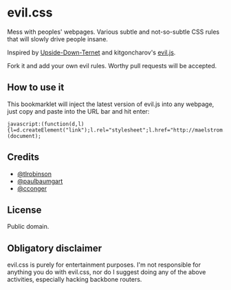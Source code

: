 evil.css
========

Mess with peoples' webpages. Various subtle and not-so-subtle CSS rules that will slowly drive people insane.

Inspired by [Upside-Down-Ternet](http://www.ex-parrot.com/pete/upside-down-ternet.html) and kitgoncharov's [evil.js](https://github.com/kitgoncharov/evil.js/tree/).

Fork it and add your own evil rules. Worthy pull requests will be accepted.

How to use it
-------------

This bookmarklet will inject the latest version of evil.js into any webpage, just copy and paste into the URL bar and hit enter:

    javascript:(function(d,l){l=d.createElement("link");l.rel="stylesheet";l.href="http://maelstrom.github.com/evil.css/evil.css";d.body.appendChild(l)})(document);

Credits
-------

* [@tlrobinson](https://twitter.com/tlrobinson)
* [@paulbaumgart](https://twitter.com/paulbaumgart)
* [@cconger](https://twitter.com/cconger)

License
-------

Public domain.

Obligatory disclaimer
---------------------

evil.css is purely for entertainment purposes. I'm not responsible for anything you do with evil.css, nor do I suggest doing any of the above activities, especially hacking backbone routers.

